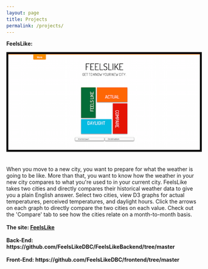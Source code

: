 ```yaml
---
layout: page
title: Projects
permalink: /projects/
---
```


<strong>FeelsLike:</strong>
<center><img style="border:5px solid black" src="https://github.com/edwinunger/edwinunger.github.io/blob/master/images/feels-like.png?raw=true"/></center>
<br>
<br>
When you move to a new city, you want to prepare for what the weather is going to be like. More than that, you want to know how the weather in your new city compares to what you're used to in your current city. FeelsLike takes two cities and directly compares their historical weather data to give you a plain English answer. Select two cities, view D3 graphs for actual temperatures, perceived temperatures, and daylight hours. Click the arrows on each graph to directly compare the two cities on each value. Check out the 'Compare' tab to see how the cities relate on a month-to-month basis.
<br>
<br>
<strong>The site: <a href="http://feels-like-dbc.herokuapp.com">FeelsLike</a>
<br>
<br>
<strong>Back-End:</strong> https://github.com/FeelsLikeDBC/FeelsLikeBackend/tree/master
<br>
<br>
<strong>Front-End:</strong> https://github.com/FeelsLikeDBC/frontend/tree/master